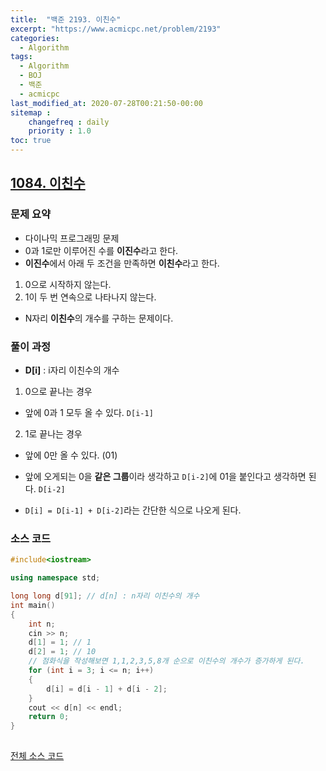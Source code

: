 ```yaml
---
title:  "백준 2193. 이친수"
excerpt: "https://www.acmicpc.net/problem/2193"
categories:
  - Algorithm
tags:
  - Algorithm
  - BOJ
  - 백준
  - acmicpc
last_modified_at: 2020-07-28T00:21:50-00:00
sitemap :
    changefreq : daily
    priority : 1.0
toc: true
---
```


## [1084. 이친수](https://www.acmicpc.net/problem/2193)
### 문제 요약
- 다이나믹 프로그래밍 문제
- 0과 1로만 이루어진 수를 **이진수**라고 한다.
- **이진수**에서 아래 두 조건을 만족하면 **이친수**라고 한다.
1. 0으로 시작하지 않는다.
2. 1이 두 번 연속으로 나타나지 않는다.
- N자리 **이친수**의 개수를 구하는 문제이다.

### 풀이 과정
- **D[i]** : i자리 이친수의 개수

1. 0으로 끝나는 경우
- 앞에 0과 1 모두 올 수 있다. `D[i-1]`

2. 1로 끝나는 경우
- 앞에 0만 올 수 있다. (01) 
- 앞에 오게되는 0을 **같은 그룹**이라 생각하고 `D[i-2]`에 01을 붙인다고 생각하면 된다. `D[i-2]`
 
- `D[i] = D[i-1] + D[i-2]`라는 간단한 식으로 나오게 된다.

### 소스 코드
```cpp
#include<iostream>

using namespace std;

long long d[91]; // d[n] : n자리 이친수의 개수
int main()
{
    int n;
    cin >> n;
    d[1] = 1; // 1
    d[2] = 1; // 10
    // 점화식을 작성해보면 1,1,2,3,5,8개 순으로 이친수의 개수가 증가하게 된다.
    for (int i = 3; i <= n; i++)
    {
        d[i] = d[i - 1] + d[i - 2];
    }
    cout << d[n] << endl;
    return 0;
}
   
```

[전체 소스 코드](https://github.com/tdm1223/Algorithm/blob/master/acmicpc.net/source/2193.cpp)